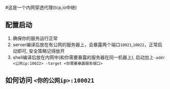 #这是一个内网穿透代理(tcp,io中继)

## 配置启动

1. 确保你的服务运行正常
2. server编译后放在有公网的服务器上，会暴露两个端口`10021`,`10022`，正常启动即可, 安全策略记得放开
3. shell编译后放在内网中(和你需要暴露的服务器在同一机器上), 启动加上`-addr <公网ip:10022> -target <你需要暴露服务端口>`

## 如何访问 `<你的公网ip>:100021`